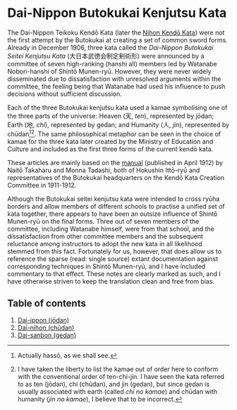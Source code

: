 # Dai-Nippon Butokukai Kenjutsu Kata

The Dai-Nippon Teikoku Kendō Kata (later the [Nihon Kendō Kata](../nihon_kendo_kata/README.md)) were not the first attempt by the Butokukai at creating a set of common sword forms. Already in December 1906, three kata called the *Dai-Nippon Butokukai Seitei Kenjutsu Kata* (大日本武徳会制定剣術形) were announced by a committee of seven high-ranking (hanshi all) members led by Watanabe Nobori-hanshi of Shintō Munen-ryū. However, they were never widely disseminated due to dissatisfaction with unresolved arguments within the committee, the feeling being that Watanabe had used his influence to push decisions without sufficient discussion.

Each of the three Butokukai kenjutsu kata used a kamae symbolising one of the three parts of the universe: Heaven (天, *ten*), represented by jōdan; Earth (地, *chi*), represented by gedan; and Humanity (人, *jin*), represented by chūdan[^1][^2]. The same philosophical metaphor can be seen in the choice of kamae for the three kata later created by the Ministry of Education and Culture and included as the first three forms of the current kendō kata.

These articles are mainly based on the [manual](https://dl.ndl.go.jp/pid/860375/1/40) (published in April 1912) by Naitō Takaharu and Monna Tadashi, both of Hokushin Ittō-ryū and representatives of the Butokukai headquarters on the Kendō Kata Creation Committee in 1911-1912.

Although the Butokukai seitei kenjutsu kata were intended to cross ryūha borders and allow members of different schools to practise a unified set of kata together, there appears to have been an outsize influence of Shintō Munen-ryū on the final forms. Three out of seven members of the committee, including Watanabe himself, were from that school, and the dissatisfaction from other committee members and the subsequent reluctance among instructors to adopt the new kata in all likelihood stemmed from this fact. Fortunately for us, however, that does allow us to reference the sparse (read: single source) extant documentation against corresponding techniques in Shintō Munen-ryū, and I have included commentary to that effect. These notes are clearly marked as such, and I have otherwise striven to keep the translation clean and free from bias.

## Table of contents

1. [Dai-ippon (jōdan)](daiippon.md)
2. [Dai-nihon (chūdan)](dainihon.md)
3. [Dai-sanbon (gedan)](daisanbon.md)

[^1]: Actually hassō, as we shall see.

[^2]: I have taken the liberty to list the kamae out of order here to conform with the conventional order of ten-chi-jin. I have seen the kata referred to as ten (jōdan), chi (chūdan), and jin (gedan), but since gedan is usually associated with earth (called *chi no kamae*) and chūdan with humanity (*jin no kamae*), I believe that to be incorrect.

